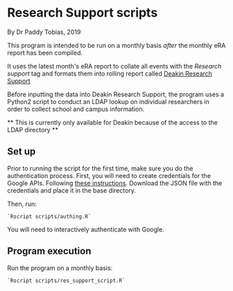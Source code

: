 # Research Support scripts
By Dr Paddy Tobias, 2019

This program is intended to be run on a monthly basis *after* the monthly eRA report has been compiled. 

It uses the latest month's eRA report to collate all events with the *Research support* tag and formats them into rolling report called [Deakin Research Support](https://docs.google.com/spreadsheets/d/1BSzngasM_AYe54xZv6aqBu08_wE_Y_Jmnn9yGaYRL4o/edit#gid=2002578987)

Before inputting the data into Deakin Research Support, the program uses a Python2 script to conduct an LDAP lookup on individual researchers in order to collect school and campus information. 

** This is currently only available for Deakin because of the access to the LDAP directory ** 

## Set up
Prior to running the script for the first time, make sure you do the authentication process. First, you will need to create credentials for the Google APIs. Following [these instructions](https://github.com/paddytobias/era_report#for-the-google-api-authentication). Download the JSON file with the credentials and place it in the base directory. 

Then, run:

	`Rscript scripts/authing.R`

You will need to interactively authenticate with Google. 

## Program execution
Run the program on a monthly basis:

	`Rscript scripts/res_support_script.R`

